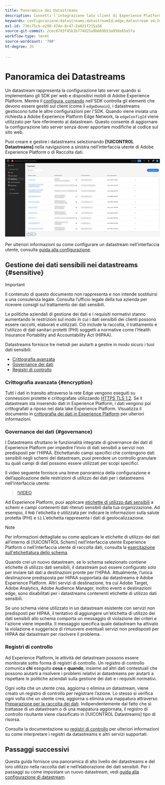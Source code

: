 ```yaml
---
title: Panoramica dei Datastreams
description: Connetti l’integrazione lato client di Experience Platform SDK con i prodotti Adobe e le destinazioni di terze parti.
keywords: configurazione;datastreams;datastreamId;edge;datastream id;Impostazioni ambiente;edgeConfigId;identità;sincronizzazione id abilitata;ID contenitore di sincronizzazione ID;Sandbox;ingresso streaming;set di dati evento;target;codice client;token di proprietà;ID ambiente di Target;destinazioni cookie;destinazioni url;destinazioni Analytics Settings Blockreport suite id;Data Prep for Data Collection;Data Prep;Mapper;Mapper DM;Mapper sul bordo;
exl-id: 736c75cb-e290-474e-8c47-2a031f215a56
source-git-commit: 2cec87d3f45b1b774925a9b669b53a958e65e57a
workflow-type: tm+mt
source-wordcount: '780'
ht-degree: 3%

---
```


# Panoramica dei Datastreams

Un datastream rappresenta la configurazione lato server quando si implementano gli SDK per web e dispositivi mobili di Adobe Experience Platform. Mentre il [configura, comando](../fundamentals/configuring-the-sdk.md) nell&#39;SDK controlla gli elementi che devono essere gestiti sul client (come il `edgeDomain`), i datastreams gestiscono tutte le altre configurazioni per l&#39;SDK. Quando viene inviata una richiesta a Adobe Experience Platform Edge Network, la `edgeConfigId` viene utilizzato per fare riferimento al datastream. Questo consente di aggiornare la configurazione lato server senza dover apportare modifiche al codice sul sito web.

Puoi creare e gestire i datastreams selezionando **[!UICONTROL Datastreams]** nella navigazione a sinistra nell’interfaccia utente di Adobe Experience Platform o di Raccolta dati.

![Scheda Datastreams nell’interfaccia utente](../assets/datastreams/overview/datastreams-tab.png)

Per ulteriori informazioni su come configurare un datastream nell’interfaccia utente, consulta [guida alla configurazione](./configure.md).

## Gestione dei dati sensibili nei datastreams {#sensitive}

>[!IMPORTANT]
>
>Il contenuto di questo documento non rappresenta e non intende sostituirsi a una consulenza legale. Consulta l’ufficio legale della tua azienda per ricevere consigli sul trattamento dei dati sensibili.

Le politiche aziendali di gestione dei dati e i requisiti normativi stanno aumentando le restrizioni sul modo in cui i dati sensibili dei clienti possono essere raccolti, elaborati e utilizzati. Ciò include la raccolta, il trattamento e l&#39;utilizzo di dati sanitari protetti (PHI) soggetti a normative come l&#39;Health Insurance Portability and Accountability Act (HIPAA).

Datastreams fornisce tre metodi per aiutarti a gestire in modo sicuro i tuoi dati sensibili:

* [Crittografia avanzata](#encryption)
* [Governance dei dati](#governance)
* [Registri di controllo](#audit-logs)

### Crittografia avanzata {#encryption}

Tutti i dati in transito attraverso la rete Edge vengono eseguiti su connessioni protette e crittografate utilizzando [HTTPS TLS 1.2](https://datatracker.ietf.org/doc/html/rfc5246). Se il datastream sta inserendo dati in Experience Platform, i dati vengono poi crittografati a riposo nel data lake Experience Platform. Visualizza il documento in [crittografia dei dati in Experience Platform](../../landing/governance-privacy-security/encryption.md) per ulteriori informazioni.

### Governance dei dati {#governance}

I Datastreams sfruttano le funzionalità integrate di governance dei dati di Experience Platform per impedire l’invio di dati sensibili a servizi non predisposti per l’HIPAA. Etichettando campi specifici che contengono dati sensibili negli schemi del datastream, puoi prendere un controllo granulare su quali campi di dati possono essere utilizzati per scopi specifici.

Il video seguente fornisce una breve panoramica della configurazione e dell’applicazione delle restrizioni di utilizzo dei dati per i datastreams nell’interfaccia utente:

>[!VIDEO](https://video.tv.adobe.com/v/3409588/?quality=12&learn=on&speedcontrol=on)

Ad Experience Platform, puoi applicare [etichette di utilizzo dati sensibili](../../data-governance/labels/reference.md#sensitive) a schemi e campi contenenti dati ritenuti sensibili dalla tua organizzazione. Ad esempio, il `RHD` l&#39;etichetta è utilizzata per indicare le informazioni sulla salute protetta (PHI) e `S1` L’etichetta rappresenta i dati di geolocalizzazione.

>[!NOTE]
>
>Per informazioni dettagliate su come applicare le etichette di utilizzo dei dati all’interno di [!UICONTROL Schemi] nell’interfaccia utente Experience Platform o nell’interfaccia utente di raccolta dati, consulta la [esercitazione sull&#39;etichettatura dello schema](../../xdm/tutorials/labels.md).

Quando crei un nuovo datastream, se lo schema selezionato contiene etichette di utilizzo dati sensibili, il datastream può essere configurato solo per inviare tali dati a destinazioni pronte per l’HIPAA. Attualmente, l’unica destinazione predisposta per HIPAA supportata dai datastreams è Adobe Experience Platform. Altri servizi di destinazione, tra cui Adobe Target, Adobe Analytics, Adobe Audience Manager, inoltro eventi e destinazioni edge, sono disabilitati per i datastreams contenenti etichette di utilizzo dati sensibili.

Se uno schema viene utilizzato in un datastream esistente con servizi non predisposti per HIPAA, il tentativo di aggiungere un&#39;etichetta di utilizzo dei dati sensibili allo schema comporta un messaggio di violazione dei criteri e l&#39;azione viene impedita. Il messaggio specifica quale datastream ha attivato la violazione e suggerisce di rimuovere eventuali servizi non predisposti per HIPAA dal datastream per risolvere il problema.

### Registri di controllo

Ad Experience Platform, le attività del datastream possono essere monitorate sotto forma di registri di controllo. Un registro di controllo comunica **chi** eseguito **cosa** e **quando**, insieme ad altri dati contestuali che possono aiutarti a risolvere i problemi relativi ai datastreams per aiutarti a rispettare le politiche aziendali sulla gestione dei dati e i requisiti normativi.

Ogni volta che un utente crea, aggiorna o elimina un datastream, viene creato un registro di controllo per registrare l’azione. Lo stesso si verifica ogni volta che un utente crea, aggiorna o elimina una mappatura attraverso [Preparazione per la raccolta dei dati](./data-prep.md). Indipendentemente dal fatto che si trattasse di un datastream o di una mappatura aggiornata, il registro di controllo risultante viene classificato in [!UICONTROL Datastreams] tipo di risorsa.

Consulta la documentazione su [registri di controllo](../../landing/governance-privacy-security/audit-logs/overview.md) per ulteriori informazioni su come interpretare i registri da datastreams e altri servizi supportati.

## Passaggi successivi

Questa guida fornisce una panoramica di alto livello dei datastreams e del loro utilizzo nella raccolta dati e nell’elaborazione dei dati sensibili. Per i passaggi su come impostare un nuovo datastream, vedi [guida alla configurazione di datastream](./configure.md).
